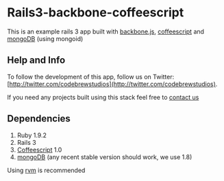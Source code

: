 # Rails3-backbone-coffeescript

This is an example rails 3 app built with [backbone.js][backbone_js], [coffeescript][coffeescript] and [mongoDB][mongodb] (using mongoid)

## Help and Info

To follow the development of this app, follow us on Twitter:
[http://twitter.com/codebrewstudios](http://twitter.com/codebrewstudios).

If you need any projects built using this stack feel free to [contact us](services@codebrewstudios.com)

## Dependencies
1. Ruby 1.9.2
2. Rails 3
3. [Coffeescript][coffeescript] 1.0
4. [mongoDB](http://www.mongodb.org) (any recent stable version should work, we use 1.8)

Using [rvm][rvm] is recommended

[backbone_js]: http://documentcloud.github.com/backbone     "backbone.js"
[coffeescript]: http://jashkenas.github.com/coffee-script   "coffeescript"
[mongodb]: http://www.mongodb.org                           "mongodb"
[rvm]: http://rvm.beginrescueend.com                        "rvm"